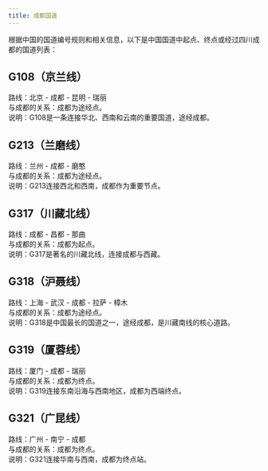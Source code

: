 ```yaml
---
title: 成都国道
---
```


根据中国的国道编号规则和相关信息，以下是中国国道中起点、终点或经过四川成都的国道列表：

## G108（京兰线）  
路线：北京 - 成都 - 昆明 - 瑞丽  
与成都的关系：成都为途经点。  
说明：G108是一条连接华北、西南和云南的重要国道，途经成都。

## G213（兰磨线）  
路线：兰州 - 成都 - 磨憨  
与成都的关系：成都为途经点。  
说明：G213连接西北和西南，成都作为重要节点。

## G317（川藏北线）  
路线：成都 - 昌都 - 那曲  
与成都的关系：成都为起点。  
说明：G317是著名的川藏北线，连接成都与西藏。

## G318（沪聂线）  
路线：上海 - 武汉 - 成都 - 拉萨 - 樟木  
与成都的关系：成都为途经点。  
说明：G318是中国最长的国道之一，途经成都，是川藏南线的核心道路。

## G319（厦蓉线）  
路线：厦门 - 成都 - 瑞丽  
与成都的关系：成都为终点。  
说明：G319连接东南沿海与西南地区，成都为西端终点。

## G321（广昆线）  
路线：广州 - 南宁 - 成都  
与成都的关系：成都为终点。  
说明：G321连接华南与西南，成都为终点站。